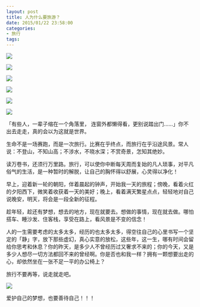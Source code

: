 ```yaml
---
layout: post
title: 人为什么要旅游？
date: 2015/01/22 23:58:00
categories:
- 旅行
tags:
---
```


![](http://pics.naaln.com/blog/2019-01-14-061106.jpg-basicBlog)

![](http://pics.naaln.com/blog/2019-01-14-061107.jpg-basicBlog)

![](http://pics.naaln.com/blog/2019-01-14-061108.jpg-basicBlog)

![](http://pics.naaln.com/blog/2019-01-14-061109.jpg-basicBlog)

![](http://pics.naaln.com/blog/2019-01-14-061110.jpg-basicBlog)

![](http://pics.naaln.com/blog/2019-01-14-061111.jpg-basicBlog)

「有些人，一辈子缩在一个角落里， 连窗外都懒得看，更别说踏出门……」你不出去走走，真的会以为这就是世界。

生命不是一场赛跑，而是一次旅行。比赛在乎终点，而旅行在乎沿途风景。常人说：不登山，不知山高；不涉水，不晓水深；不赏奇景，怎知其绝妙。

读万卷书，还须行万里路。旅行，可以使你中断每天周而复始的凡人琐事，对平凡俗气的生活，是一种暂时的解脱，让自己的胸怀得以舒展，心灵得以净化！

早上，迎着新一轮的朝阳，伴着晨起的钟声，开始我一天的旅程；傍晚，看着火红的夕阳西下，微笑着收获着一天的美好；晚上，看着满天繁星点点，轻轻地对自己说晚安，明天，将会是一段全新的征程。

趁年轻，趁还有梦想，想去的地方，现在就要去。想做的事情，现在就去做。哪怕搭车、睡沙发、住客栈，享受在路上，看风景是不变的信念！

人的一生需要考虑的太多太多，经历的也太多太多，得空往自己的心里书写一个坚定的「静」字，放下那些虚幻，真心实意的放松，这些年，这一生，哪有时间会留给你思考和休息？你的昨天，是多少人不曾经历过又奢求不来的；你的今天，又是多少人想尽一切方法都回不来的曾经啊。你是否也和我一样？拥有一颗想要出走的心，却依然坐在一张不足一平的办公椅上？

旅行不要再等，说走就走吧。

![](http://pics.naaln.com/blog/2019-01-14-061112.jpg-basicBlog)

爱护自己的梦想，也要善待自己！！！
